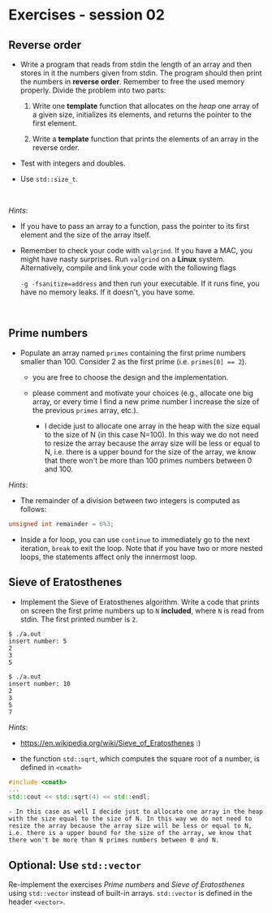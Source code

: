 # Exercises - session 02

## Reverse order

- Write a program that reads from stdin the length of an array and then stores in it the numbers given from stdin. The program should then print the numbers in **reverse order**. Remember to free the used memory properly. Divide the problem into two parts:

  1. Write one **template** function that allocates on the *heap* one array of a given size, initializes its elements, and returns the pointer to the first element.

  2. Write a **template** function that prints the elements of an array in the reverse order.

- Test with integers and doubles.

- Use `std::size_t`.

  ​

*Hints*: 

- If you have to pass an array to a function, pass the pointer to its first element and the size of the array itself.


- Remember to check your code with `valgrind`. If you have a MAC, you might have nasty surprises. Run `valgrind` on a **Linux**  system. Alternatively, compile and link your code with the following flags

  `-g -fsanitize=address`  and then run your executable. If it runs fine, you have no memory leaks. If it doesn't, you have some.

  ​

## Prime numbers

- Populate an array named `primes` containing the first prime numbers smaller than 100. Consider 2 as the first prime (i.e. `primes[0] == 2`).
  
  - you are free to choose the design and the implementation.

  - please comment and motivate your choices (e.g., allocate one big
    array, or every time I find a new prime number I increase the size of
    the previous `primes` array, etc.).

	- I decide just to allocate one array in the heap with the size equal to the size of N (in this case N=100). In this way we do not need to resize the array because the array size will be less or equal to N, i.e. there is a upper bound for the size of the array, we know that there won't be more than 100 primes numbers between 0 and 100.

  

*Hints*:

- The remainder of a division between two integers is computed as follows:
```c++
unsigned int remainder = 6%3;
```
- Inside a for loop, you can use `continue` to immediately go to the next iteration, `break` to exit the loop. Note that if you have two or more nested loops, the statements affect only the innermost loop.



## Sieve of Eratosthenes

- Implement the Sieve of Eratosthenes algorithm. Write a code that prints on screen the first prime numbers up to `N` **included**, where `N` is read from stdin. The first printed number is `2`.

```shell
$ ./a.out 
insert number: 5
2
3
5

$ ./a.out
insert number: 10
2
3
5
7
```

*Hints*:
- https://en.wikipedia.org/wiki/Sieve_of_Eratosthenes :)

- the function `std::sqrt`, which computes the square root of a number, is defined in `<cmath>`
```c++
#include <cmath>
...
std::cout << std::sqrt(4) << std::endl;
```

	- In this case as well I decide just to allocate one array in the heap with the size equal to the size of N. In this way we do not need to resize the array because the array size will be less or equal to N, i.e. there is a upper bound for the size of the array, we know that there won't be more than N primes numbers between 0 and N.

## **Optional**: Use `std::vector`
Re-implement the exercises *Prime numbers* and *Sieve of Eratosthenes* using `std::vector` instead of built-in arrays. `std::vector` is defined in the header `<vector>`.
